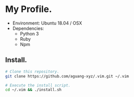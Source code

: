 # My Profile.

- Environment: Ubuntu 18.04 / OSX
- Dependencies:
  - Python 3
  - Ruby
  - Npm

## Install.

```bash
# Clone this repository.
git clone https://github.com/aguang-xyz/.vim.git ~/.vim

# Execute the install script.
cd ~/.vim && ./install.sh
```
